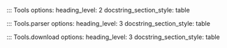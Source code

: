 ::: Tools
options:
heading_level: 2
docstring_section_style: table

::: Tools.parser
options:
heading_level: 3
docstring_section_style: table

::: Tools.download
options:
heading_level: 3
docstring_section_style: table
